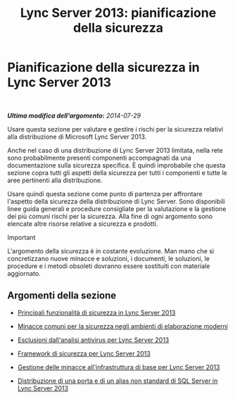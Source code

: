 ﻿---
title: 'Lync Server 2013: pianificazione della sicurezza'
TOCTitle: Pianificazione della sicurezza
ms:assetid: 17eeba87-cafa-4e9b-852d-c017a7d10d59
ms:mtpsurl: https://technet.microsoft.com/it-it/library/Dn342827(v=OCS.15)
ms:contentKeyID: 56269892
ms.date: 08/24/2015
mtps_version: v=OCS.15
ms.translationtype: HT
---

# Pianificazione della sicurezza in Lync Server 2013

 

_**Ultima modifica dell'argomento:** 2014-07-29_

Usare questa sezione per valutare e gestire i rischi per la sicurezza relativi alla distribuzione di Microsoft Lync Server 2013.

Anche nel caso di una distribuzione di Lync Server 2013 limitata, nella rete sono probabilmente presenti componenti accompagnati da una documentazione sulla sicurezza specifica. È quindi improbabile che questa sezione copra tutti gli aspetti della sicurezza per tutti i componenti e tutte le aree pertinenti alla distribuzione.

Usare quindi questa sezione come punto di partenza per affrontare l'aspetto della sicurezza della distribuzione di Lync Server. Sono disponibili linee guida generali e procedure consigliate per la valutazione e la gestione dei più comuni rischi per la sicurezza. Alla fine di ogni argomento sono elencate altre risorse relative a sicurezza e prodotti.

> [!IMPORTANT]  
> L'argomento della sicurezza è in costante evoluzione. Man mano che si concretizzano nuove minacce e soluzioni, i documenti, le soluzioni, le procedure e i metodi obsoleti dovranno essere sostituiti con materiale aggiornato.

## Argomenti della sezione

  - [Principali funzionalità di sicurezza in Lync Server 2013](lync-server-2013-key-security-features.md)

  - [Minacce comuni per la sicurezza negli ambienti di elaborazione moderni](lync-server-2013-common-security-threats-in-modern-day-computing.md)

  - [Esclusioni dall'analisi antivirus per Lync Server 2013](lync-server-2013-antivirus-scanning-exclusions.md)

  - [Framework di sicurezza per Lync Server 2013](lync-server-2013-security-framework-for-lync-server.md)

  - [Gestione delle minacce all'infrastruttura di base per Lync Server 2013](lync-server-2013-addressing-threats-to-your-core-infrastructure.md)

  - [Distribuzione di una porta e di un alias non standard di SQL Server in Lync Server 2013](deploying-a-sql-server-nonstandard-port-and-alias-in-lync-server-2013.md)

